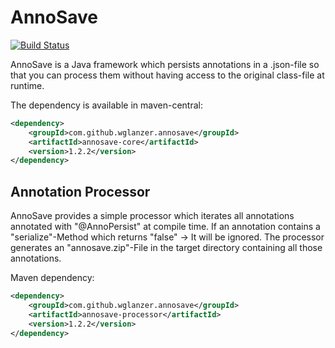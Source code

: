 # AnnoSave 
[![Build Status](https://travis-ci.org/wglanzer/annosave.svg?branch=master)](https://travis-ci.org/wglanzer/annosave)

AnnoSave is a Java framework which persists annotations in a .json-file so that you can process them without having access to the original class-file at runtime.

The dependency is available in maven-central:
 ```xml
 <dependency>
     <groupId>com.github.wglanzer.annosave</groupId>
     <artifactId>annosave-core</artifactId>
     <version>1.2.2</version>
 </dependency>
 ````
 
 ## Annotation Processor
 AnnoSave provides a simple processor which iterates all annotations annotated with "@AnnoPersist" at compile time.
 If an annotation contains a "serialize"-Method which returns "false" -> It will be ignored.
 The processor generates an "annosave.zip"-File in the target directory containing all those annotations.
 

 Maven dependency:
  ```xml
  <dependency>
      <groupId>com.github.wglanzer.annosave</groupId>
      <artifactId>annosave-processor</artifactId>
      <version>1.2.2</version>
  </dependency>
  ````